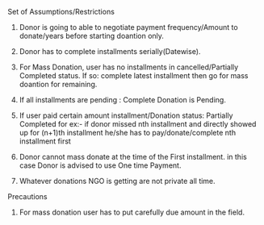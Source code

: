 Set of Assumptions/Restrictions

1. Donor is going to able to negotiate payment frequency/Amount to donate/years before starting doantion only.

2. Donor has to complete installments serially(Datewise).

3. For Mass Donation, user has no installments in cancelled/Partially Completed status.
   If so: complete latest installment then go for mass doantion for remaining.

4. If all installments are pending : Complete Donation is Pending.

5. If user paid certain amount installment/Donation status: Partially Completed
   for ex:- if donor missed nth installment and directly showed up for (n+1)th installment
			he/she has to pay/donate/complete nth installment first

6. Donor cannot mass donate at the time of the First installment.
   in this case Donor is advised to use One time Payment. 

7. Whatever donations NGO is getting are not private all time.

Precautions

1. For mass donation user has to put carefully due amount in the field.